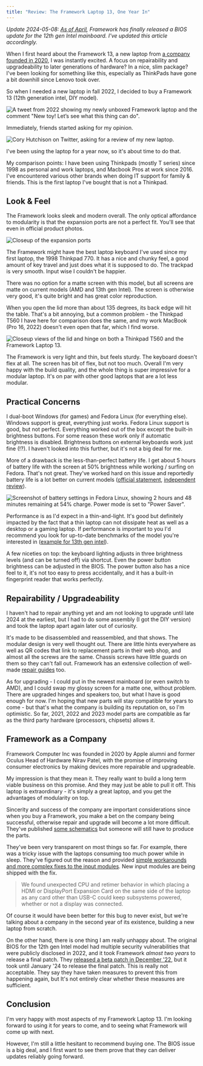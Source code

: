 ```yaml
---
title: "Review: The Framework Laptop 13, One Year In"
---
```


*Update 2024-05-08: [As of April](https://news.ycombinator.com/item?id=40043540), Framework has finally released a BIOS update for the 12th gen Intel mainboard. I've updated this article accordingly.*

When I first heard about the Framework 13, a new laptop from [a company founded in 2020](https://frame.work), I was instantly excited. A focus on repairability and upgradeability to later generations of hardware? In a nice, slim package? I've been looking for something like this, especially as ThinkPads have gone a bit downhill since Lenovo took over.

So when I needed a new laptop in fall 2022, I decided to buy a Framework 13 (12th generation intel, DIY model).

![A tweet from 2022 showing my newly unboxed Framework laptop and the comment "New toy! Let’s see what this thing can do".](assets/framework-13-1-year/twitter-post.jpg)

Immediately, friends started asking for my opinion.

![Cory Hutchison on Twitter, asking for a review of my new laptop.](assets/framework-13-1-year/twitter-reply.png)

I've been using the laptop for a year now, so it's about time to do that.

My comparison points: I have been using Thinkpads (mostly T series) since 1998 as personal and work laptops, and Macbook Pros at work since 2016. I've encountered various other brands when doing IT support for family & friends. This is the first laptop I've bought that is not a Thinkpad.

## Look & Feel

The Framework looks sleek and modern overall. The only optical affordance to modularity is that the expansion ports are not a perfect fit. You'll see that even in official product photos.

![Closeup of the expansion ports](assets/framework-13-1-year/ports.jpeg)

The Framework might have the best laptop keyboard I've used since my first laptop, the 1998 Thinkpad 770. It has a nice and chunky feel, a good amount of key travel and just does what it is supposed to do. The trackpad is very smooth. Input wise I couldn't be happier.

There was no option for a matte screen with this model, but all screens are matte on current models (AMD and 13th gen Intel). The screen is otherwise very good, it's quite bright and has great color reproduction.

When you open the lid more than about 135 degrees, its back edge will hit the table. That's a bit annoying, but a common problem - the Thinkpad T560 I have here for comparison does the same, and my work MacBook (Pro 16, 2022) doesn't even open that far, which I find worse.

![Closeup views of the lid and hinge on both a Thinkpad T560 and the Framework Laptop 13.](assets/framework-13-1-year/lids.jpg)

The Framework is very light and thin, but feels sturdy. The keyboard doesn't flex at all. The screen has  bit of flex, but not too much. Overall I'm very happy with the build quality, and the whole thing is super impressive for a modular laptop. It's on par with other good laptops that are a lot less modular.

## Practical Concerns

I dual-boot Windows (for games) and Fedora Linux (for everything else). Windows support is great, everything just works. Fedora Linux support is good, but not perfect. Everything worked out of the box except the built-in brightness buttons. For some reason these work only if automatic brightness is disabled. Brightness buttons on external keyboards work just fine (!?). I haven't looked into this further, but it's not a big deal for me.

More of a drawback is the less-than-perfect battery life. I get about 5 hours of battery life with the screen at 50% brightness while working / surfing on Fedora. That's not great. They've worked hard on this issue and reportedly battery life is a lot better on current models ([official statement](https://frame.work/ca/en/blog/testing-the-battery-life-of-framework-laptop-13-13th-gen-intel-core), [independent review](https://www.tomshardware.com/reviews/framework-laptop-13-intel-2023)).

![Screenshot of battery settings in Fedora Linux, showing 2 hours and 48 minutes remaining at 54% charge. Power mode is set to "Power Saver".](assets/framework-13-1-year/battery-life.png)

Performance is as I'd expect in a thin-and-light. It's good but definitely impacted by the fact that a thin laptop can not dissipate heat as well as a desktop or a gaming laptop. If performance is important to you I'd recommend you look for up-to-date benchmarks of the model you're interested in ([example for 13th gen intel](https://www.pcgamer.com/framework-13-laptop-intel-core-i7-1370p-mainboard-review-benchmarks/)).

A few niceties on top: the keyboard lighting adjusts in three brightness levels (and can be turned off) via shortcut. Even the power button brightness can be adjusted in the BIOS. The power button also has a nice feel to it, it's not too easy to press accidentally, and it has a built-in fingerprint reader that works perfectly.

## Repairability / Upgradeability

I haven't had to repair anything yet and am not looking to upgrade until late 2024 at the earliest, but I had to do some assembly (I got the DIY version) and took the laptop apart again later out of curiosity. 

It's made to be disassembled and reassembled, and that shows. The modular design is very well thought out. There are little hints everywhere as well as QR codes that link to replacement parts in their web shop, and almost all the screws are the same. Chassis screws have little guards on them so they can't fall out. Framework has an extensive collection of well-made [repair guides](https://guides.frame.work/) too.

As for upgrading - I could put in the newest mainboard (or even switch to AMD), and I could swap my glossy screen for a matte one, without problem. There are upgraded hinges and speakers too, but what I have is good enough for now. I'm hoping that new parts will stay compatible for years to come - but that's what the company is building its reputation on, so I'm optimistic. So far, 2021, 2022 and 2023 model parts are compatible as far as the third party hardware (processors, chipsets) allows it.

## Framework as a Company

Framework Computer Inc was founded in 2020 by Apple alumni and former Oculus Head of Hardware Nirav Patel, with the promise of improving consumer electronics by making devices more repairable and upgradeable.

My impression is that they mean it. They really want to build a long term viable business on this promise. And they may just be able to pull it off. This laptop is extraordinary - it's simply a great laptop, and you get the advantages of modularity on top.

Sincerity and success of the company are important considerations since when you buy a Framework, you make a bet on the company being successful, otherwise repair and upgrade will become a lot more difficult. They've published [some schematics](https://github.com/FrameworkComputer/Framework-Laptop-13) but someone will still have to produce the parts.

They've been very transparent on most things so far. For example, there was a tricky issue with the laptops consuming too much power while in sleep. They've figured out the reason and provided [simple workarounds and more complex fixes to the input modules](https://frame.work/ca/en/blog/getting-ready-to-ship-13th-gen-and-announcing-power-saving-expansion-cards). New input modules are being shipped with the fix.

> We found unexpected CPU and retimer behavior in which placing a HDMI or DisplayPort Expansion Card on the same side of the laptop as any card other than USB-C could keep subsystems powered, whether or not a display was connected.

Of course it would have been better for this bug to never exist, but we're talking about a company in the second year of its existence, building a new laptop from scratch.

On the other hand, there is one thing I am really unhappy about. The original BIOS for the 12th gen Intel model had multiple security vulnerabilities that were publicly disclosed in 2022, and it took Framework _almost two years_ to release a final patch. They [released a beta patch in December '22](https://community.frame.work/t/12th-gen-intel-core-bios-3-06-beta/25726), but it took until January '24 to release the final patch. This is really not acceptable. They say they have taken measures to prevent this from happening again, but It's not entirely clear whether these measures are sufficient.

## Conclusion

I'm very happy with most aspects of my Framework Laptop 13. I'm looking forward to using it for years to come, and to seeing what Framework will come up with next.

However, I'm still a little hesitant to recommend buying one. The BIOS issue is a big deal, and I first want to see them prove that they can deliver updates reliably going forward.
